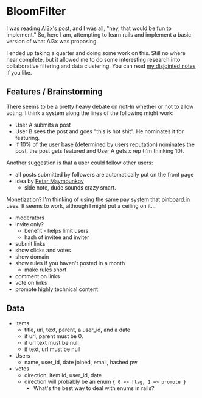 # BloomFilter

I was reading [Al3x's post][], and I was all, "hey, that would be fun to implement." So, here I am, attempting to learn rails and implement a basic version of what Al3x was proposing.

I ended up taking a quarter and doing some work on this. Still no where near complete, but it allowed me to do some interesting research into collaborative filtering and data clustering. You can read [my disjointed notes][notes] if you like.

## Features / Brainstorming

There seems to be a pretty heavy debate on notHn whether or not to allow voting. I think a system along the lines of the following might work:

 * User A submits a post
 * User B sees the post and goes "this is hot shit". He nominates it for featuring.
 * If 10% of the user base (determined by users reputation) nominates the post, the post gets featured and User A gets x rep (I'm thinking 10).

Another suggestion is that a user could follow other users:

 * all posts submitted by followers are automatically put on the front page
 * idea by [Petar Maymounkov][]
   * side note, dude sounds crazy smart.

Monetization? I'm thinking of using the same pay system that [pinboard.in][] uses. It seems to work, although I might put a ceiling on it...

 * moderators
 * invite only?
   * benefit - helps limit users.
   * hash of invitee and inviter
 * submit links
 * show clicks and votes
 * show domain
 * show rules if you haven't posted in a month
   * make rules short
 * comment on links
 * vote on links
 * promote highly technical content

## Data

 * Items
   * title, url, text, parent, a user_id, and a date
   * if url, parent must be 0.
   * if url text must be null
   * if text, url must be null
 * Users
   * name, user_id, date joined, email, hashed pw
 * votes
   * direction, item id, user_id, date
   * direction will probably be an enum `{ 0 => flag, 1 => promote }`
      * What's the best way to deal with enums in rails?

[Rails For Zombies]: http://railsforzombies.org
[Al3x's Post]: http://al3x.net/2011/02/22/solving-the-hacker-news-problem.html
[pinboard.in]: http://pinboard.in/about/
[Petar Maymounkov]: http://popalg.org/curated-by-choice-part-1
[notes]: https://gist.github.com/867625#file_notes.md
